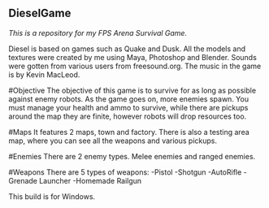 ## DieselGame
*This is a repository for my FPS Arena Survival Game.*

Diesel is based on games such as Quake and Dusk. All the models and textures were created by me using Maya, Photoshop and Blender.
Sounds were gotten from various users from freesound.org. The music in the game is by Kevin MacLeod.

#Objective
The objective of this game is to survive for as long as possible against enemy robots. As the game goes on, more enemies spawn.
You must manage your health and ammo to survive, while there are pickups around the map they are finite, however robots will drop resources too.

#Maps
It features 2 maps, town and factory. There is also a testing area map, where you can see all the weapons and various pickups.

#Enemies
There are 2 enemy types. Melee enemies and ranged enemies.

#Weapons
There are 5 types of weapons:
  -Pistol
  -Shotgun
  -AutoRifle
  -Grenade Launcher
  -Homemade Railgun
  
This build is for Windows.
  
